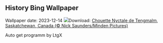 ## History Bing Wallpaper
Wallpaper date: 2023-12-14
![](https://www.bing.com/th?id=OHR.BorealOwl_FR-FR1337451334_UHD.jpg&w=1000)Download: [Chouette Nyctale de Tengmalm, Saskatchewan, Canada (© Nick Saunders/Minden Pictures)](https://www.bing.com/th?id=OHR.BorealOwl_FR-FR1337451334_UHD.jpg)

Auto get programm by LtgX
